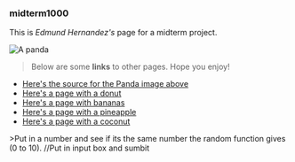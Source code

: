### midterm1000

This is _Edmund Hernandez's_ page for a midterm project.

![A panda](https://cdn.britannica.com/80/150980-050-84B9202C/Giant-panda-cub-branch.jpg)

> Below are some **links** to other pages.
> Hope you enjoy!
- [Here's the source for the Panda image above](https://www.britannica.com/animal/giant-panda)
- [Here's a page with a donut](secondPage.md)
- [Here's a page with bananas](thirdPage.md)
- [Here's a page with a pineapple](fourthPage.md)
- [Here's a page with a coconut](fifthPage.md)

<!DOCTYPE html>
<html>

<head>
<script>
function randomNumCompare() {
  var machineNum = Math.floor(Math.random() * 11)
}
</script>
</head>
  
<body>
>Put in a number and see if its the same number the random function gives (0 to 10).
//Put in input box and sumbit
  
</body>

</html>
